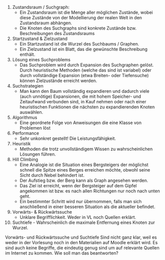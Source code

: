 1.  Zustandsraum / Suchgraph: 
	- Ein Zustandsraum ist die Menge aller möglichen Zustände, wobei diese Zustände von der Modellierung der realen Welt in den Zustandsraum abhängen.
	- Die Knoten des Suchgraphs sind konkrete Zustände bzw. Beschreibungen des Zustandsraums
2.  Startzustand & Zielzustand
	- Ein Startzustand ist die Wurzel des Suchbaums / Graphen.
	- Ein Zielzustand ist ein Blatt, das die gewünschte Beschreibung enthält.
3.  Lösung eines Suchproblems
	- Das Suchproblem wird durch Expansion des Suchgraphen gelöst. Durch heuristische Methoden (welche das sind ist variabel) oder durch vollständige Expansion (etwa Breiten- oder Tiefensuche) können Zielzustände erreicht werden.
4.  Suchstrategien
	- Man kann den Baum vollständig expandieren und dadurch viele (auch unnötige) Expansionen, die mit hohem Speicher- und Zeitaufwand verbunden sind, in Kauf nehmen oder nach einer heuristischen Funktionen die nächsten zu expandierenden Knoten auswählen.
5.  Algorithmus
	- Eine geordnete Folge von Anweisungen die eine Klasse von Problemen löst
6.  Performance
	- Sehr unkonkret gestellt! Die Leistungsfähigkeit.
7.  Heuristik
	- Methoden die trotz unvollständigem Wissen zu wahrscheinlichen Lösungen führen.  
8.  Hill Climbing
	- Eine Analogie ist die Situation eines Bergsteigers der möglichst schnell die Spitze eines Berges erreichen möchte, obwohl seine Sicht durch Nebel behindert ist.
	- Der Aufstieg bzw. der Berg kann als Graph angesehen werden.
	- Das Ziel ist erreicht, wenn der Bergsteiger auf dem Gipfel angekommen ist bzw. es nach allen Richtungen nur noch nach unten geht.
	- Ein bestimmter Schritt wird nur übernommen, falls man sich anschließend in einer besseren Situation als die aktueller befindet.
9.  Vorwärts- & Rückwärtssuche
	- Unklare Begrifflichkeit. Weder in VL noch Quellen erklärt.
10.  Suchtiefe
	- Wahrscheinlich die maximale Entfernung eines Knoten zur Wurzel.

Vorwärts- und Rückwärtssuche und Suchtiefe Sind nicht ganz klar, weil es weder in der Vorlesung noch in den Materialien auf Moodle erklärt wird. Es sind auch keine Begriffe, die eindeutig genug sind um auf relevante Quellen im Internet zu kommen. Wie soll man das beantworten?